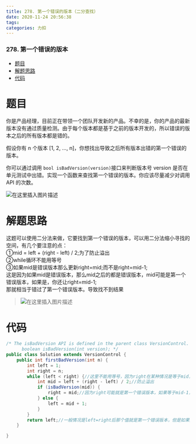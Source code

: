 ```yaml
---
title: 278. 第一个错误的版本（二分查找）
date: 2020-11-24 20:56:38
tags: 
categories: 力扣
---
```


<!--more-->

### 278\. 第一个错误的版本

- [题目](#_2)
- [解题思路](#_12)
- [代码](#_22)

# 题目

你是产品经理，目前正在带领一个团队开发新的产品。不幸的是，你的产品的最新版本没有通过质量检测。由于每个版本都是基于之前的版本开发的，所以错误的版本之后的所有版本都是错的。

假设你有 n 个版本 \[1, 2, …, n\]，你想找出导致之后所有版本出错的第一个错误的版本。

你可以通过调用 `bool isBadVersion(version)`接口来判断版本号 version 是否在单元测试中出错。实现一个函数来查找第一个错误的版本。你应该尽量减少对调用 API 的次数。

![在这里插入图片描述](https://img-blog.csdnimg.cn/20201124204409439.png?x-oss-process=image/watermark,type_ZmFuZ3poZW5naGVpdGk,shadow_10,text_aHR0cHM6Ly9ibG9nLmNzZG4ubmV0L3FxXzIxMDQwNTU5,size_16,color_FFFFFF,t_70#pic_center)

# 解题思路

这题可以使用二分法来做，它要找到第一个错误的版本，可以用二分法缩小寻找的空间，有几个要注意的点：  
①mid = left + \(right \- left\) / 2;为了防止溢出  
②while循环不能用等号  
③如果mid是错误版本那么更新right=mid;而不是right=mid-1;  
这是因为如果mid是错误版本，那么mid之后的都是错误版本，mid可能是第一个错误版本，如果是，你还让right=mid-1;  
那就相当于错过了第一个错误版本。导致找不到结果

> ![在这里插入图片描述](https://img-blog.csdnimg.cn/20201124205518478.png?x-oss-process=image/watermark,type_ZmFuZ3poZW5naGVpdGk,shadow_10,text_aHR0cHM6Ly9ibG9nLmNzZG4ubmV0L3FxXzIxMDQwNTU5,size_16,color_FFFFFF,t_70#pic_center)

# 代码

```java
/* The isBadVersion API is defined in the parent class VersionControl.
      boolean isBadVersion(int version); */
public class Solution extends VersionControl {
    public int firstBadVersion(int n) {
        int left = 1;
        int right = n;
        while (left < right) {//这里不能用等号，因为right在某种情况是等于mid，而不是等于mid-1，这样会导致在到达left=right=mid后死循环。
            int mid = left + (right - left) / 2;//防止溢出
            if (isBadVersion(mid)) {
                right = mid;//因为right可能就是第一个错误版本，如果等于mid-1，则可能把第一个错误版本给略过
            } else {
                left = mid + 1;
            }
        }
        return left;//一般情况是left=right后那个值就是第一个错误版本，但是如果只有一个1，且就是错误版本，就需要返回left
    }

}


```